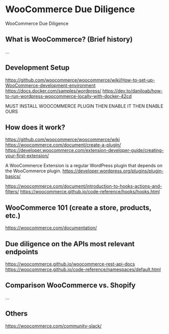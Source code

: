 # WooCommerce Due Diligence

WooCommerce Due Diligence

## What is WooCommerce? (Brief history)

...

## Development Setup

https://github.com/woocommerce/woocommerce/wiki/How-to-set-up-WooCommerce-development-environment
https://docs.docker.com/samples/wordpress/
https://dev.to/daniloab/how-to-run-wordpress-woocommerce-locally-with-docker-42cd

MUST INSTALL WOOCOMMERCE PLUGIN
THEN ENABLE IT
THEN ENABLE OURS

## How does it work?

https://github.com/woocommerce/woocommerce/wiki
https://woocommerce.com/document/create-a-plugin/
https://developer.woocommerce.com/extension-developer-guide/creating-your-first-extension/

A WooCommerce Extension is a regular WordPress plugin that depends on the WooCommerce plugin.
https://developer.wordpress.org/plugins/plugin-basics/

https://woocommerce.com/document/introduction-to-hooks-actions-and-filters/
https://woocommerce.github.io/code-reference/hooks/hooks.html

## WooCommerce 101 (create a store, products, etc.)

https://woocommerce.com/documentation/

## Due diligence on the APIs most relevant endpoints

https://woocommerce.github.io/woocommerce-rest-api-docs
https://woocommerce.github.io/code-reference/namespaces/default.html

## Comparison WooCommerce vs. Shopify

...

## Others

https://woocommerce.com/community-slack/
